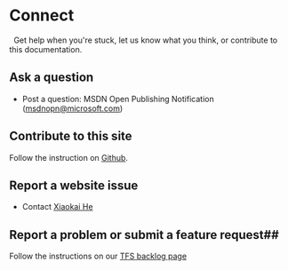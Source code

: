 # Connect #
 
Get help when you're stuck, let us know what you think, or contribute to this documentation. 

## Ask a question ##
- Post a question: MSDN Open Publishing Notification (msdnopn@microsoft.com) 

## Contribute to this site ##

Follow the instruction on [Github](https://github.com/openpublish/docs).

## Report a website issue ##
- Contact [Xiaokai He](https://me.microsoft.com/#/search/xiaokai%20he)
 
## Report a problem or submit a feature request##
Follow the instructions on our [TFS backlog page](partnerdocumentation/TFS_Info.md)
 